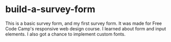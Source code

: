 # build-a-survey-form
This is a basic survey form, and my first survey form. It was made for Free Code Camp's responsive web design course.
I learned about form and input elements. I also got a chance to implement custom fonts.
